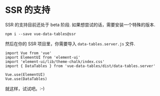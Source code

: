 # SSR 的支持

SSR 的支持目前还处于 beta 阶段. 如果想尝试的话，需要安装一个特殊的版本.

```
npm i --save vue-data-tables@ssr
```

然后在你的 SSR 项目里，你需要导入 `data-tables.server.js` 文件.

```
import Vue from 'vue'
import ElementUI from 'element-ui'
import 'element-ui/lib/theme-chalk/index.css'
import { DataTables } from 'vue-data-tables/dist/data-tables.server'

Vue.use(ElementUI)
Vue.use(DataTables)
```

就这样，试试吧。:-)
